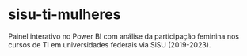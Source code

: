 # sisu-ti-mulheres
Painel interativo no Power BI com análise da participação feminina nos cursos de TI em universidades federais via SiSU (2019-2023).
